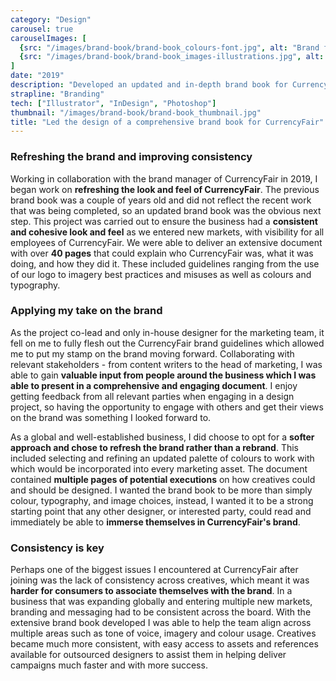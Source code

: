 ```yaml
---
category: "Design"
carousel: true
carouselImages: [
  {src: "/images/brand-book/brand-book_colours-font.jpg", alt: "Brand font and colours"},
  {src: "/images/brand-book/brand-book_images-illustrations.jpg", alt: "How to create illustrations and use images"}
]
date: "2019"
description: "Developed an updated and in-depth brand book for CurrencyFair, to improve consistency across the brand as we began to scale and enter more countries."
strapline: "Branding"
tech: ["Illustrator", "InDesign", "Photoshop"]
thumbnail: "/images/brand-book/brand-book_thumbnail.jpg"
title: "Led the design of a comprehensive brand book for CurrencyFair"
---
```


### Refreshing the brand and improving consistency

Working in collaboration with the brand manager of CurrencyFair in 2019, I began work on **refreshing the look and feel of CurrencyFair**. The previous brand book was a couple of years old and did not reflect the recent work that was being completed, so an updated brand book was the obvious next step. This project was carried out to ensure the business had a **consistent and cohesive look and feel** as we entered new markets, with visibility for all employees of CurrencyFair. We were able to deliver an extensive document with over **40 pages** that could explain who CurrencyFair was, what it was doing, and how they did it. These included guidelines ranging from the use of our logo to imagery best practices and misuses as well as colours and typography.

### Applying my take on the brand

As the project co-lead and only in-house designer for the marketing team, it fell on me to fully flesh out the CurrencyFair brand guidelines which allowed me to put my stamp on the brand moving forward. Collaborating with relevant stakeholders - from content writers to the head of marketing, I was able to gain **valuable input from people around the business which I was able to present in a comprehensive and engaging document**. I enjoy getting feedback from all relevant parties when engaging in a design project, so having the opportunity to engage with others and get their views on the brand was something I looked forward to.

As a global and well-established business, I did choose to opt for a **softer approach and chose to refresh the brand rather than a rebrand**. This included selecting and refining an updated palette of colours to work with which would be incorporated into every marketing asset. The document contained **multiple pages of potential executions** on how creatives could and should be designed. I wanted the brand book to be more than simply colour, typography, and image choices, instead, I wanted it to be a strong starting point that any other designer, or interested party, could read and immediately be able to **immerse themselves in CurrencyFair's brand**.

### Consistency is key

Perhaps one of the biggest issues I encountered at CurrencyFair after joining was the lack of consistency across creatives, which meant it was **harder for consumers to associate themselves with the brand**. In a business that was expanding globally and entering multiple new markets, branding and messaging had to be consistent across the board. With the extensive brand book developed I was able to help the team align across multiple areas such as tone of voice, imagery and colour usage. Creatives became much more consistent, with easy access to assets and references available for outsourced designers to assist them in helping deliver campaigns much faster and with more success. 